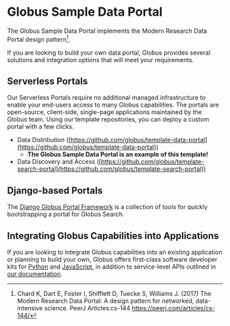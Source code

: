 # Globus Sample Data Portal

The Globus Sample Data Portal implements the Modern Research Data Portal design pattern[^1].

If you are looking to build your own data portal, Globus provides several solutions and integration options that will meet your requirements.

## Serverless Portals

Our Serverless Portals require no additional managed infrastructure to enable your end-users access to many Globus capabilities. The portals are open-source, client-side, single-page applications maintained by the Globus team. Using our template repositories, you can deploy a custom portal with a few clicks.

- Data Distribution ([https://github.com/globus/template-data-portal](https://github.com/globus/template-data-portal))
  - **The Globus Sample Data Portal is an example of this template!**
- Data Discovery and Access ([https://github.com/globus/template-search-portal](https://github.com/globus/template-search-portal))

## Django-based Portals

The [Django Globus Portal Framework](https://django-globus-portal-framework.readthedocs.io/en/stable/) is a collection of tools for quickly bootstrapping a portal for Globus Search.


## Integrating Globus Capabilities into Applications

If you are looking to integrate Globus capabilities into an existing application or planning to build your own, Globus offers first-class software developer kits for [Python](https://globus-sdk-python.readthedocs.io/en/stable/) and [JavaScript](https://github.com/globus/globus-sdk-javascript#readme), in addition to service-level APIs outlined in [our documentation](https://docs.globus.org/).


[^1]: Chard K, Dart E, Foster I, Shifflett D, Tuecke S, Williams J. (2017) The Modern Research Data Portal: A design pattern for networked, data-intensive science. PeerJ Articles:cs-144 https://peerj.com/articles/cs-144/


